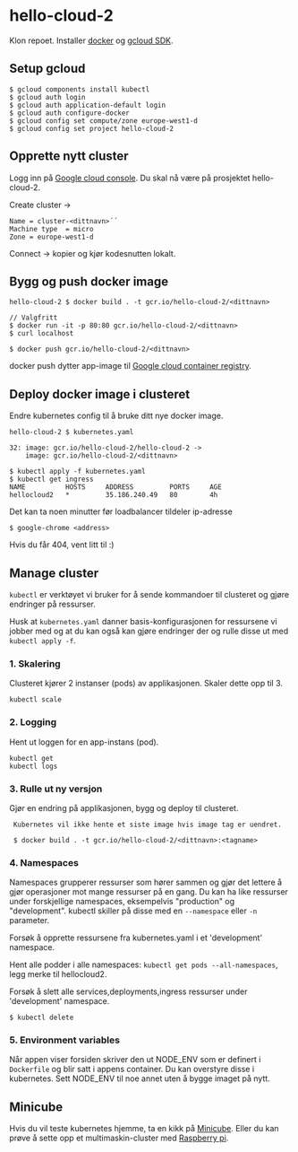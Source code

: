 # hello-cloud-2

Klon repoet. Installer [docker](https://docs.docker.com/docker-for-mac/install/) og [gcloud SDK](https://cloud.google.com/sdk/).


## Setup gcloud
```
$ gcloud components install kubectl
$ gcloud auth login 
$ gcloud auth application-default login
$ gcloud auth configure-docker 
$ gcloud config set compute/zone europe-west1-d
$ gcloud config set project hello-cloud-2
```
## Opprette nytt cluster
Logg inn på [Google cloud console](http://iter.at/hcloud). Du skal nå være på prosjektet hello-cloud-2.

Create cluster ->

    Name = cluster-<dittnavn>´´
    Machine type  = micro
    Zone = europe-west1-d

Connect -> kopier og kjør kodesnutten lokalt.


## Bygg og push docker image 

```
hello-cloud-2 $ docker build . -t gcr.io/hello-cloud-2/<dittnavn>

// Valgfritt
$ docker run -it -p 80:80 gcr.io/hello-cloud-2/<dittnavn>
$ curl localhost

$ docker push gcr.io/hello-cloud-2/<dittnavn>
```

docker push dytter app-image til [Google cloud container registry](http://iter.at/gcr2). 


## Deploy docker image i clusteret

Endre kubernetes config til å bruke ditt nye docker image. 

```
hello-cloud-2 $ kubernetes.yaml

32: image: gcr.io/hello-cloud-2/hello-cloud-2 -> 
    image: gcr.io/hello-cloud-2/<dittnavn>
```


```
$ kubectl apply -f kubernetes.yaml
$ kubectl get ingress
NAME          HOSTS     ADDRESS         PORTS     AGE
hellocloud2   *         35.186.240.49   80        4h
```
Det kan ta noen minutter før loadbalancer tildeler ip-adresse

```
$ google-chrome <address>
```
Hvis du får 404, vent litt til :)


## Manage cluster

`kubectl` er verktøyet vi bruker for å sende kommandoer til clusteret og gjøre endringer på ressurser. 

Husk at `kubernetes.yaml` danner basis-konfigurasjonen for ressursene vi jobber med og at du kan også kan gjøre endringer der og rulle disse ut med `kubectl apply -f`.

### 1. Skalering

Clusteret kjører 2 instanser (pods) av applikasjonen. Skaler dette opp til 3.

```
kubectl scale
```

### 2. Logging

Hent ut loggen for en app-instans (pod).


```
kubectl get 
kubectl logs 
```

### 3. Rulle ut ny versjon

Gjør en endring på applikasjonen, bygg og deploy til clusteret.

```
 Kubernetes vil ikke hente et siste image hvis image tag er uendret.

 $ docker build . -t gcr.io/hello-cloud-2/<dittnavn>:<tagname>

```

### 4. Namespaces
Namespaces grupperer ressurser som hører sammen og gjør det lettere å gjør operasjoner mot mange ressurser på en gang.
Du kan ha like ressurser under forskjellige namespaces, eksempelvis "production" og "development". kubectl skiller på disse med en `--namespace` eller `-n` parameter. 

Forsøk å opprette ressursene fra kubernetes.yaml i et 'development' namespace.

Hent alle podder i alle namespaces: `kubectl get pods --all-namespaces`, legg merke til hellocloud2.

Forsøk å slett alle services,deployments,ingress ressurser under 'development' namespace.

```
$ kubectl delete 
```

### 5. Environment variables

Når appen viser forsiden skriver den ut NODE_ENV som er definert i `Dockerfile` og blir satt i appens container. Du kan overstyre disse i kubernetes. Sett NODE_ENV til noe annet uten å bygge imaget på nytt.

## Minicube

Hvis du vil teste kubernetes hjemme, ta en kikk på [Minicube](http://kubernetes.io/docs/getting-started-guides/minikube/). Eller du kan prøve å sette opp et multimaskin-cluster med [Raspberry pi](https://kubecloud.io/setup-a-kubernetes-1-9-0-raspberry-pi-cluster-on-raspbian-using-kubeadm-f8b3b85bc2d1).
